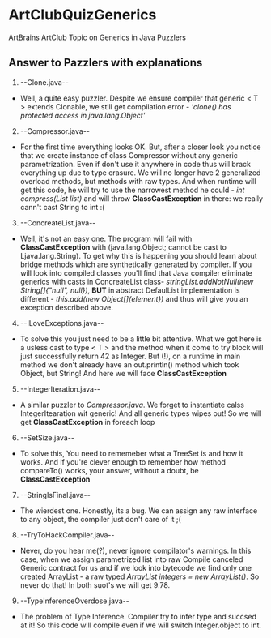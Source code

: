 # ArtClubQuizGenerics
ArtBrains ArtClub Topic on Generics in Java Puzzlers

## Answer to Pazzlers with explanations

1. --Clone.java--
  * Well, a quite easy puzzler. Despite we ensure compiler that generic < T > extends Clonable, we still get compilation error - *'clone() has protected access in java.lang.Object'*
2. --Compressor.java--
  * For the first time everything looks OK. But, after a closer look you notice that we create instance of class Compressor without any generic parametrization. Even if don't use it anywhere in code thus will brack everything up due to type erasure. We will no longer have 2 generalized overload methods, but methods with raw types. And when runtime will get this code, he will try to use the narrowest method he could - *int compress(List list)* and will throw __ClassCastException__ in there: we really cann't cast String to int :(
3. --ConcreateList.java--
  * Well, it's not an easy one. The program will fail with __ClassCastException__ with (java.lang.Object; cannot be cast to Ljava.lang.String). To get why this is happening you should learn about bridge methods which are synthetically generated by compiler. If you will look into compiled classes you'll find that Java compiler eliminate generics with casts in ConcreateList class- _stringList.addNotNull(new String[]{"null", null})_, **BUT** in abstract DefaulList implementation is different - _this.add(new Object[]{element})_ and thus will give you an exception described above.
4. --ILoveExceptions.java--
  * To solve this you just need to be a little bit attentive. What we got here is a usless cast to type < T > and the method when it come to try block will just successfully return 42 as Integer. But (!), on a runtime in main method we don't already have an out.println() method which took Object, but String! And here we will face **ClassCastException**
5. --IntegerIteration.java--
  * A similar puzzler to _Compressor.java_. We forget to instantiate calss IntegerItearation wit generic! And all generic types wipes out! So we will get __ClassCastException__ in foreach loop
6. --SetSize.java--
  * To solve this, You need to rememeber what a TreeSet is and how it works. And if you're clever enough to remember how method compareTo() works, your answer, without a doubt, be __ClassCastException__
7. --StringIsFinal.java--
  * The wierdest one. Honestly, its a bug. We can assign any raw interface to any object, the compiler just don't care of it ;(
8. --TryToHackCompiler.java--
  * Never, do you hear me(?), never ignore compilator's warnings. In this case, when we assign parametrized list into raw Compile canceled Generic contract for us and if we look into bytecode we find only one created ArrayList - a raw typed _ArrayList integers = new ArrayList()_. So never do that! In both suot's we will get 9.78.
9. --TypeInferenceOverdose.java--
  * The problem of Type Inference. Compiler try to infer type and succsed at it! So this code will compile even if we will switch Integer.object to int.
